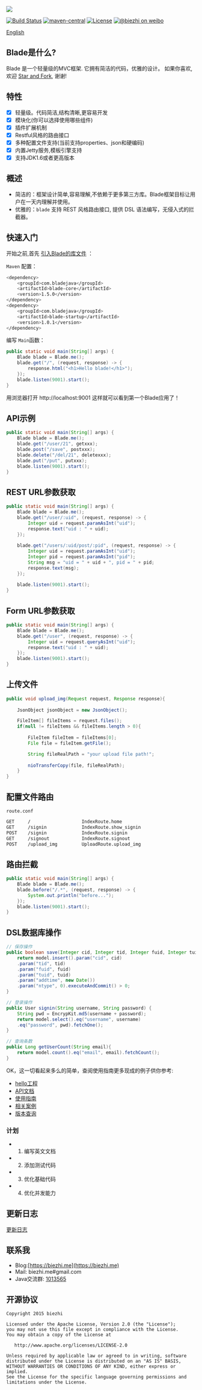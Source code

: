
[![](https://dn-biezhi.qbox.me/LOGO_BIG.png)](http://bladejava.com)

[![Build Status](https://img.shields.io/travis/biezhi/blade.svg?style=flat-square)](https://travis-ci.org/biezhi/blade)
[![maven-central](https://img.shields.io/maven-central/v/com.bladejava/blade-core.svg?style=flat-square)](http://search.maven.org/#search%7Cga%7C1%7Cg%3A%22com.bladejava%22)
[![License](https://img.shields.io/badge/license-Apache%202-4EB1BA.svg?style=flat-square)](https://www.apache.org/licenses/LICENSE-2.0.html)
[![@biezhi on weibo](https://img.shields.io/badge/weibo-%40biezhi-red.svg?style=flat-square)](http://weibo.com/u/5238733773)

[English](https://github.com/biezhi/blade/blob/master/README.md)

## Blade是什么?

Blade 是一个轻量级的MVC框架. 它拥有简洁的代码，优雅的设计。
如果你喜欢,欢迎 [Star and Fork](https://github.com/biezhi/blade), 谢谢!

## 特性

* [x] 轻量级。代码简洁,结构清晰,更容易开发
* [x] 模块化(你可以选择使用哪些组件)
* [x] 插件扩展机制
* [x] Restful风格的路由接口
* [x] 多种配置文件支持(当前支持properties、json和硬编码)
* [x] 内置Jetty服务,模板引擎支持
* [x] 支持JDK1.6或者更高版本

## 概述

* 简洁的：框架设计简单,容易理解,不依赖于更多第三方库。Blade框架目标让用户在一天内理解并使用。
* 优雅的：`blade` 支持 REST 风格路由接口, 提供 DSL 语法编写，无侵入式的拦截器。

## 快速入门

开始之前,首先 [引入Blade的库文件](http://bladejava.com/docs/intro/getting_start) ：

`Maven` 配置：

```sh
<dependency>
	<groupId>com.bladejava</groupId>
	<artifactId>blade-core</artifactId>
	<version>1.5.0</version>
</dependency>
<dependency>
    <groupId>com.bladejava</groupId>
    <artifactId>blade-startup</artifactId>
    <version>1.0.1</version>
</dependency>
```

编写 `Main`函数：

```java
public static void main(String[] args) {
	Blade blade = Blade.me();
	blade.get("/", (request, response) -> {
		response.html("<h1>Hello blade!</h1>");
	});
	blade.listen(9001).start();
}
```

用浏览器打开 http://localhost:9001 这样就可以看到第一个Blade应用了！

## API示例

```java
public static void main(String[] args) {
	Blade blade = Blade.me();
	blade.get("/user/21", getxxx);
	blade.post("/save", postxxx);
	blade.delete("/del/21", deletexxx);
	blade.put("/put", putxxx);
	blade.listen(9001).start();
}
```

## REST URL参数获取

```java
public static void main(String[] args) {
	Blade blade = Blade.me();
	blade.get("/user/:uid", (request, response) -> {
		Integer uid = request.paramAsInt("uid");
		response.text("uid : " + uid);
	});
	
	blade.get("/users/:uid/post/:pid", (request, response) -> {
		Integer uid = request.paramAsInt("uid");
		Integer pid = request.paramAsInt("pid");
		String msg = "uid = " + uid + ", pid = " + pid;
		response.text(msg);
	});
	
	blade.listen(9001).start();
}
```

## Form URL参数获取

```java
public static void main(String[] args) {
	Blade blade = Blade.me();
	blade.get("/user", (request, response) -> {
		Integer uid = request.queryAsInt("uid");
		response.text("uid : " + uid);
	});
	blade.listen(9001).start();
}
```

## 上传文件

```java
public void upload_img(Request request, Response response){
		
	JsonObject jsonObject = new JsonObject();

	FileItem[] fileItems = request.files();
	if(null != fileItems && fileItems.length > 0){
		
		FileItem fileItem = fileItems[0];
		File file = fileItem.getFile();

		String fileRealPath = "your upload file path!";
		
		nioTransferCopy(file, fileRealPath);
	}
}
```

## 配置文件路由

`route.conf`

```sh
GET		/					IndexRoute.home
GET		/signin				IndexRoute.show_signin
POST	/signin				IndexRoute.signin
GET		/signout			IndexRoute.signout
POST	/upload_img			UploadRoute.upload_img
```

## 路由拦截

```java
public static void main(String[] args) {
	Blade blade = Blade.me();
	blade.before("/.*", (request, response) -> {
		System.out.println("before...");
	});
	blade.listen(9001).start();
}
```

## DSL数据库操作

```java
// 保存操作
public boolean save(Integer cid, Integer tid, Integer fuid, Integer tuid) {
    return model.insert().param("cid", cid)
    .param("tid", tid)
    .param("fuid", fuid)
    .param("tuid", tuid)
    .param("addtime", new Date())
    .param("ntype", 0).executeAndCommit() > 0;
}

// 登录操作
public User signin(String username, String password) {
    String pwd = EncrypKit.md5(username + password);
    return model.select().eq("username", username)
    .eq("password", pwd).fetchOne();
}

// 查询条数
public Long getUserCount(String email){
    return model.count().eq("email", email).fetchCount();
}
```

OK，这一切看起来多么的简单，查阅使用指南更多现成的例子供你参考:

+ [hello工程](https://github.com/blade-samples/hello)
+ [API文档](http://bladejava.com/apidocs)
+ [使用指南](http://bladejava.com/docs)
+ [相关案例](https://github.com/blade-samples)
+ [版本查询](LAST_VERSION.md)

### 计划

- 1. 编写英文文档
- 2. 添加测试代码
- 3. 优化基础代码
- 4. 优化并发能力

## 更新日志

[更新日志](https://github.com/biezhi/blade/blob/master/UPDATE_LOG.md)

## 联系我

- Blog:[https://biezhi.me](https://biezhi.me)
- Mail: biezhi.me#gmail.com
- Java交流群: [1013565](http://shang.qq.com/wpa/qunwpa?idkey=932642920a5c0ef5f1ae902723c4f168c58ea63f3cef1139e30d68145d3b5b2f)

## 开源协议

```
Copyright 2015 biezhi

Licensed under the Apache License, Version 2.0 (the "License");
you may not use this file except in compliance with the License.
You may obtain a copy of the License at

   http://www.apache.org/licenses/LICENSE-2.0

Unless required by applicable law or agreed to in writing, software
distributed under the License is distributed on an "AS IS" BASIS,
WITHOUT WARRANTIES OR CONDITIONS OF ANY KIND, either express or implied.
See the License for the specific language governing permissions and
limitations under the License.
```

